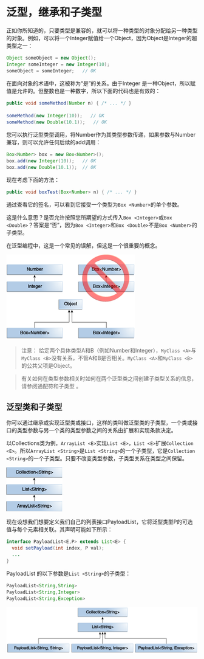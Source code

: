 # 泛型，继承和子类型

正如你所知道的，只要类型是兼容的，就可以将一种类型的对象分配给另一种类型的对象。例如，可以将一个Integer赋值给一个Object，因为Object是Integer的超类型之一：

```java
Object someObject = new Object();
Integer someInteger = new Integer(10);
someObject = someInteger;   // OK
```
在面向对象的术语中，这被称为“是”的关系。由于Integer 是一种Object，所以赋值是允许的。但整数也是一种数字，所以下面的代码也是有效的：

```java
public void someMethod(Number n) { /* ... */ }

someMethod(new Integer(10));   // OK
someMethod(new Double(10.1));   // OK
```

您可以执行泛型类型调用，将Number作为其类型参数传递，如果参数与Number兼容，则可以允许任何后续的add调用：

```java
Box<Number> box = new Box<Number>();
box.add(new Integer(10));   // OK
box.add(new Double(10.1));  // OK
```

现在考虑下面的方法：

```java
public void boxTest(Box<Number> n) { /* ... */ }
```

通过查看它的签名，可以看到它接受一个类型为`Box <Number>`的单个参数。

这是什么意思？是否允许按照您所期望的方式传入`Box <Integer>`或`Box <Double>`？答案是“否”，因为`Box <Integer>`和`Box <Double>`不是`Box <Number>`的子类型。

在泛型编程中，这是一个常见的误解，但这是一个很重要的概念。

![](./assets/generics-subtypeRelationship.gif)


> 注意：
给定两个具体类型A和B（例如Number和Integer），`MyClass <A>`与`MyClass <B>`没有关系，不管A和B是否相关。`MyClass <A>`和`MyClass <B>`的公共父项是Object。

> 有关如何在类型参数相关时如何在两个泛型类之间创建子类型关系的信息，请参阅通配符和子类型 。


## 泛型类和子类型

你可以通过继承或实现泛型类或接口，这样的类叫做泛型类的子类型，一个类或接口的类型参数与另一个类的类型参数之间的关系由扩展和实现条款决定。

以Collections类为例，`ArrayList <E>`实现`List <E>`，`List <E>`扩展`Collection <E>`。所以`ArrayList <String>`是`List <String>`的一个子类型，它是`Collection <String>`的一个子类型。只要不改变类型参数，子类型关系在类型之间保留。

![](./assets/generics-sampleHierarchy.gif)

现在设想我们想要定义我们自己的列表接口PayloadList，它将泛型类型P的可选值与每个元素相关联。其声明可能如下所示：

```java
interface PayloadList<E,P> extends List<E> {
  void setPayload(int index, P val);
  ...
}
```

PayloadList 的以下参数是`List <String>`的子类型：

```java
PayloadList<String,String>
PayloadList<String,Integer>
PayloadList<String,Exception>
```

![](./assets/generics-payloadListHierarchy.gif)
